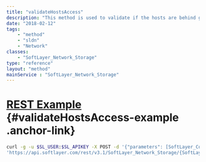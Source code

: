 ```yaml
---
title: "validateHostsAccess"
description: "This method is used to validate if the hosts are behind gateway or not from [SoftLayer_Network_Subnet|SoftLayer_Network_Subnet_IpAddress] objects. This returns [SoftLayer_Container_Network_Storage_HostsGatewayInformation] object containing the host details along with a boolean attribute which indicates if it's behind the gateway or not. "
date: "2018-02-12"
tags:
    - "method"
    - "sldn"
    - "Network"
classes:
    - "SoftLayer_Network_Storage"
type: "reference"
layout: "method"
mainService : "SoftLayer_Network_Storage"
---
```


# [REST Example](#validateHostsAccess-example) <a href="/article/rest/"><i class="fas fa-question"></i></a> {#validateHostsAccess-example .anchor-link} 
```bash
curl -g -u $SL_USER:$SL_APIKEY -X POST -d '{"parameters": [SoftLayer_Container_Network_Storage_Host]}' \
'https://api.softlayer.com/rest/v3.1/SoftLayer_Network_Storage/{SoftLayer_Network_StorageID}/validateHostsAccess'
```
